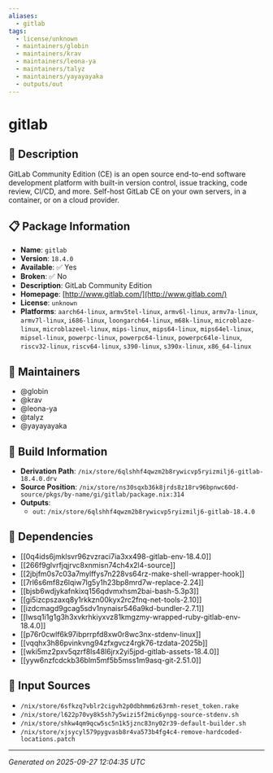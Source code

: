 ```yaml
---
aliases:
  - gitlab
tags:
  - license/unknown
  - maintainers/globin
  - maintainers/krav
  - maintainers/leona-ya
  - maintainers/talyz
  - maintainers/yayayayaka
  - outputs/out
---
```


# gitlab

## 📝 Description

GitLab Community Edition (CE) is an open source end-to-end software development platform with built-in version control, issue tracking, code review, CI/CD, and more. Self-host GitLab CE on your own servers, in a container, or on a cloud provider.

## 📋 Package Information

- **Name**: `gitlab`
- **Version**: `18.4.0`
- **Available**: ✅ Yes
- **Broken**: ✅ No
- **Description**: GitLab Community Edition
- **Homepage**: [http://www.gitlab.com/](http://www.gitlab.com/)
- **License**: `unknown`
- **Platforms**: `aarch64-linux`, `armv5tel-linux`, `armv6l-linux`, `armv7a-linux`, `armv7l-linux`, `i686-linux`, `loongarch64-linux`, `m68k-linux`, `microblaze-linux`, `microblazeel-linux`, `mips-linux`, `mips64-linux`, `mips64el-linux`, `mipsel-linux`, `powerpc-linux`, `powerpc64-linux`, `powerpc64le-linux`, `riscv32-linux`, `riscv64-linux`, `s390-linux`, `s390x-linux`, `x86_64-linux`
## 👥 Maintainers

- @globin
- @krav
- @leona-ya
- @talyz
- @yayayayaka


## 🔧 Build Information

- **Derivation Path**: `/nix/store/6qlshhf4qwzm2b8rywicvp5ryizmilj6-gitlab-18.4.0.drv`
- **Source Position**: `/nix/store/ns30sqxb36k8jrds8z18rv96bpnwc60d-source/pkgs/by-name/gi/gitlab/package.nix:314`
- **Outputs**:
  - `out`:  `/nix/store/6qlshhf4qwzm2b8rywicvp5ryizmilj6-gitlab-18.4.0`

## 🔗 Dependencies

- [[0q4ids6jmklsvr96zvzraci7ia3xx498-gitlab-env-18.4.0]]
- [[266f9glvrfjqjrvc8xnmisn74ch4x2l4-source]]
- [[2jbjfm0s7c03a7mylffys7n228vs64rz-make-shell-wrapper-hook]]
- [[7rl6s6mf8z6lqiw7lg5y1h23bp8mrd7w-replace-2.24]]
- [[bjsb6wdjykafnkixq156qdvmxhsm2bai-bash-5.3p3]]
- [[gi5izcpszaxq8y1rkkzn00kyx2rc2fnq-net-tools-2.10]]
- [[izdcmagd9gcag5sdv1nynaisr546a9kd-bundler-2.7.1]]
- [[lwsq1i1g1g3h3xvkrhkiyxvz81kmgzmy-wrapped-ruby-gitlab-env-18.4.0]]
- [[p76r0cwlf6k97ibprrpfd8xw0r8wc3nx-stdenv-linux]]
- [[vqqhx3h86pvinkvng94zfxgvcz4rgk76-tzdata-2025b]]
- [[wki5mz2pxv5qzrf8ls48l6jrx2yi5jpd-gitlab-assets-18.4.0]]
- [[yyw6nzfcdckb36blm5mf5b5mss1m9asq-git-2.51.0]]

## 📁 Input Sources

- `/nix/store/6sfkzq7vblr2cigvh2p0dbhmm6z63rmh-reset_token.rake`
- `/nix/store/l622p70vy8k5sh7y5wizi5f2mic6ynpg-source-stdenv.sh`
- `/nix/store/shkw4qm9qcw5sc5n1k5jznc83ny02r39-default-builder.sh`
- `/nix/store/xjsycyl579pygvasb8r4va573b4fg4c4-remove-hardcoded-locations.patch`

---
*Generated on 2025-09-27 12:04:35 UTC*
